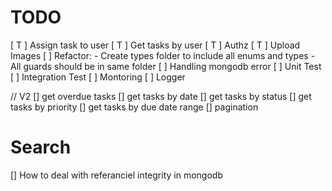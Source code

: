 # TODO

[ T ] Assign task to user
[ T ] Get tasks by user
[ T ] Authz
[ T ] Upload Images
[ ] Refactor: - Create types folder to include all enums and types - All guards should be in same folder
[ ] Handling mongodb error
[ ] Unit Test
[ ] Integration Test
[ ] Montoring
[ ] Logger

// V2
[] get overdue tasks
[] get tasks by date
[] get tasks by status
[] get tasks by priority
[] get tasks by due date range
[] pagination

# Search

[] How to deal with referanciel integrity in mongodb
